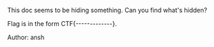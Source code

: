 This doc seems to be hiding something. Can you find what's hidden?

Flag is in the form CTF{-----_----_----}.

Author: ansh

